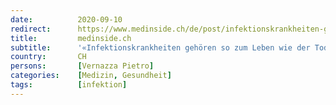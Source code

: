 ```yaml
---
date:          2020-09-10
redirect:      https://www.medinside.ch/de/post/infektionskrankheiten-gehoeren-so-zum-leben-wie-der-tod
title:         medinside.ch
subtitle:      '«Infektionskrankheiten gehören so zum Leben wie der Tod»'
country:       CH
persons:       [Vernazza Pietro]
categories:    [Medizin, Gesundheit]
tags:          [infektion]
---
```

